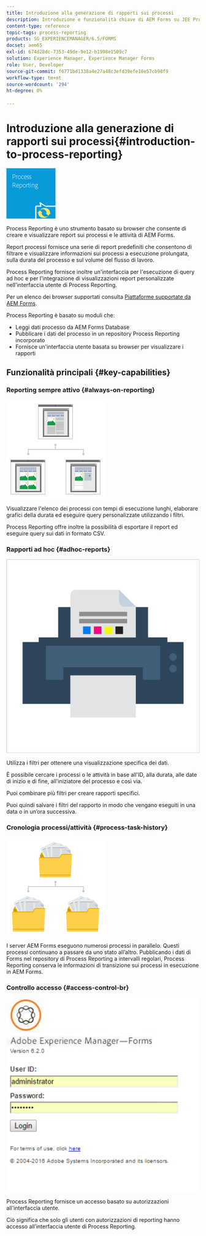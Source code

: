 ```yaml
---
title: Introduzione alla generazione di rapporti sui processi
description: Introduzione e funzionalità chiave di AEM Forms su JEE Process Reporting
content-type: reference
topic-tags: process-reporting
products: SG_EXPERIENCEMANAGER/6.5/FORMS
docset: aem65
exl-id: 674d28dc-7353-49de-9e12-b1998e1509c7
solution: Experience Manager, Experience Manager Forms
role: User, Developer
source-git-commit: f6771bd1338a4e27a48c3efd39efe18e57cb98f9
workflow-type: tm+mt
source-wordcount: '294'
ht-degree: 0%

---
```


# Introduzione alla generazione di rapporti sui processi{#introduction-to-process-reporting}

![reporting sui processi](assets/process-reporting.png)

Process Reporting è uno strumento basato su browser che consente di creare e visualizzare report sui processi e le attività di AEM Forms.

Report processi fornisce una serie di report predefiniti che consentono di filtrare e visualizzare informazioni sui processi a esecuzione prolungata, sulla durata del processo e sul volume del flusso di lavoro.

Process Reporting fornisce inoltre un&#39;interfaccia per l&#39;esecuzione di query ad hoc e per l&#39;integrazione di visualizzazioni report personalizzate nell&#39;interfaccia utente di Process Reporting.

Per un elenco dei browser supportati consulta [Piattaforme supportate da AEM Forms](/help/forms/using/aem-forms-jee-supported-platforms.md).

Process Reporting è basato su moduli che:

* Leggi dati processo da AEM Forms Database
* Pubblicare i dati del processo in un repository Process Reporting incorporato
* Fornisce un&#39;interfaccia utente basata su browser per visualizzare i rapporti

## Funzionalità principali {#key-capabilities}

### Reporting sempre attivo {#always-on-reporting}

![gestione dei siti](assets/site-management.png)

Visualizzare l&#39;elenco dei processi con tempi di esecuzione lunghi, elaborare grafici della durata ed eseguire query personalizzate utilizzando i filtri.

Process Reporting offre inoltre la possibilità di esportare il report ed eseguire query sui dati in formato CSV.

### Rapporti ad hoc {#adhoc-reports}

![stampa e colori](assets/print-&-colour.png)

Utilizza i filtri per ottenere una visualizzazione specifica dei dati.

È possibile cercare i processi o le attività in base all&#39;ID, alla durata, alle date di inizio e di fine, all&#39;iniziatore del processo e così via.

Puoi combinare più filtri per creare rapporti specifici.

Puoi quindi salvare i filtri del rapporto in modo che vengano eseguiti in una data o in un’ora successiva.

### Cronologia processi/attività {#process-task-history}

![gestione dei file](assets/file-management.png)

I server AEM Forms eseguono numerosi processi in parallelo. Questi processi continuano a passare da uno stato all’altro. Pubblicando i dati di Forms nel repository di Process Reporting a intervalli regolari, Process Reporting conserva le informazioni di transizione sui processi in esecuzione in AEM Forms.

### Controllo accesso {#access-control-br}

![senza titolo](assets/untitled.png)

Process Reporting fornisce un accesso basato su autorizzazioni all&#39;interfaccia utente.

Ciò significa che solo gli utenti con autorizzazioni di reporting hanno accesso all’interfaccia utente di Process Reporting.
